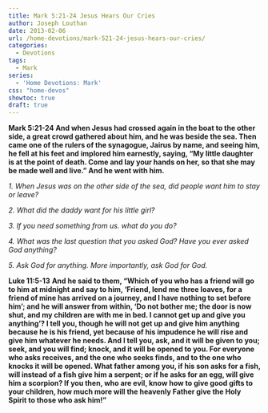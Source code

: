 ```yaml
---
title: Mark 5:21-24 Jesus Hears Our Cries
author: Joseph Louthan
date: 2013-02-06
url: /home-devotions/mark-521-24-jesus-hears-our-cries/
categories:
  - Devotions
tags:
  - Mark
series:
  - 'Home Devotions: Mark'
css: "home-devos"
showtoc: true
draft: true
---
```



**Mark 5:21-24 And when Jesus had crossed again in the boat to the other side, a great crowd gathered about him, and he was beside the sea. Then came one of the rulers of the synagogue, Jairus by name, and seeing him, he fell at his feet and implored him earnestly, saying, “My little daughter is at the point of death. Come and lay your hands on her, so that she may be made well and live.” And he went with him.**

_1. When Jesus was on the other side of the sea, did people want him to stay or leave?_

_2. What did the daddy want for his little girl?_

_3. If you need something from us. what do you do?_

_4. What was the last question that you asked God? Have you ever asked God anything?_

_5. Ask God for anything. More importantly, ask God for God._

**Luke 11:5-13** **And he said to them, “Which of you who has a friend will go to him at midnight and say to him, ‘Friend, lend me three loaves, for a friend of mine has arrived on a journey, and I have nothing to set before him’; and he will answer from within, ‘Do not bother me; the door is now shut, and my children are with me in bed. I cannot get up and give you anything’? I tell you, though he will not get up and give him anything because he is his friend, yet because of his impudence he will rise and give him whatever he needs. And I tell you, ask, and it will be given to you; seek, and you will find; knock, and it will be opened to you. For everyone who asks receives, and the one who seeks finds, and to the one who knocks it will be opened. What father among you, if his son asks for a fish, will instead of a fish give him a serpent; or if he asks for an egg, will give him a scorpion? If you then, who are evil, know how to give good gifts to your children, how much more will the heavenly Father give the Holy Spirit to those who ask him!”**

&nbsp;



 [1]: https://i0.wp.com/theologic.us/wp-content/uploads/2013/02/raising-of-the-daughter-of-jairus.jpg